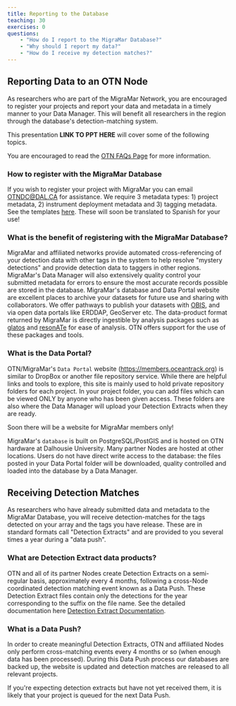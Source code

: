 ```yaml
---
title: Reporting to the Database
teaching: 30
exercises: 0
questions:
    - "How do I report to the MigraMar Database?"
    - "Why should I report my data?"
    - "How do I receive my detection matches?"
---
```

## Reporting Data to an OTN Node

As researchers who are part of the MigraMar Network, you are encouraged to register your projects and report your data and metadata in a timely manner to your Data Manager. This will benefit all researchers in the region through the database's detection-matching system.

This presentation **LINK TO PPT HERE** will cover some of the following topics.

You are encouraged to read the [OTN FAQs Page](https://members.oceantrack.org/faq) for more information.

### How to register with the MigraMar Database

If you wish to register your project with MigraMar you can email OTNDC@DAL.CA for assistance. We require 3 metadata types: 1) project metadata, 2) instrument deployment metadata and 3) tagging metadata. See the templates [here](https://members.oceantrack.org/data/data-collection). These will soon be translated to Spanish for your use!

### What is the benefit of registering with the MigraMar Database?

MigraMar and affiliated networks provide automated cross-referencing of your detection data with other tags in the system to help resolve "mystery detections" and provide detection data to taggers in other regions. MigraMar's Data Manager will also extensively quality control your submitted metadata for errors to ensure the most accurate records possible are stored in the database. MigraMar's database and Data Portal website are excellent places to archive your datasets for future use and sharing with collaborators. We offer pathways to publish your datasets with [OBIS](https://obis.org/), and via open data portals like ERDDAP, GeoServer etc. The data-product format returned by MigraMar is directly ingestible by analysis packages such as [glatos](https://github.com/ocean-tracking-network/glatos) and [resonATe](https://gitlab.oceantrack.org/otndc/resonate) for ease of analysis. OTN offers support for the use of these packages and tools.

### What is the Data Portal?

OTN/MigraMar's `Data Portal` website (https://members.oceantrack.org) is similar to DropBox or another file repository service. While there are helpful links and tools to explore, this site is mainly used to hold private repository folders for each project. In your project folder, you can add files which can be viewed ONLY by anyone who has been given access. These folders are also where the Data Manager will upload your Detection Extracts when they are ready. 

Soon there will  be a website for MigraMar members only!

MigraMar's `database` is built on PostgreSQL/PostGIS and is hosted on OTN hardware at Dalhousie University. Many partner Nodes are hosted at other locations. Users do not have direct write access to the database: the files posted in your Data Portal folder will be downloaded, quality controlled and loaded into the database by a Data Manager.


## Receiving Detection Matches

As researchers who have already submitted data and metadata to the MigraMar Database, you will receive detection-matches for the tags detected on your array and the tags you have release. These are in standard formats call "Detection Extracts" and are provided to you several times a year during a "data push".

### What are Detection Extract data products?

OTN and all of its partner Nodes create Detection Extracts on a semi-regular basis, approximately every 4 months, following a cross-Node coordinated detection matching event known as a Data Push. These Detection Extract files contain only the detections for the year corresponding to the suffix on the file name. See the detailed documentation here [Detection Extract Documentation](https://members.oceantrack.org/data/otn-detection-extract-documentation-matched-to-animals).

### What is a Data Push?

In order to create meaningful Detection Extracts, OTN and affiliated Nodes only perform cross-matching events every 4 months or so (when enough data has been processed). During this Data Push process our databases are backed up, the website is updated and detection matches are released to all relevant projects.

If you're expecting detection extracts but have not yet received them, it is likely that your project is queued for the next Data Push.
